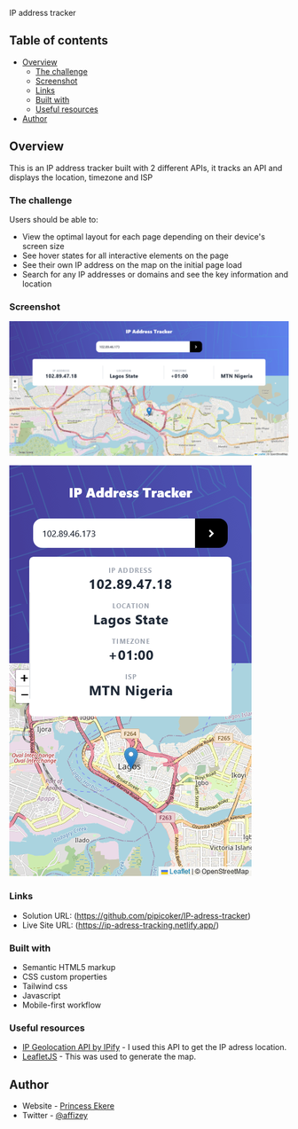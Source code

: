 IP address tracker

## Table of contents

- [Overview](#overview)
  - [The challenge](#the-challenge)
  - [Screenshot](#screenshot)
  - [Links](#links)
  - [Built with](#built-with)
  - [Useful resources](#useful-resources)
- [Author](#author)

## Overview

This is an IP address tracker built with 2 different APIs, it tracks an API and displays the location, timezone and ISP

### The challenge

Users should be able to:

- View the optimal layout for each page depending on their device's screen size
- See hover states for all interactive elements on the page
- See their own IP address on the map on the initial page load
- Search for any IP addresses or domains and see the key information and location

### Screenshot

![ Desktop Design preview for the IP address tracker](./design/desktop-preview.png)

![Mobile Design preview for the IP address tracker ](./design/mobile-preview.png)

### Links

- Solution URL: (https://github.com/pipicoker/IP-adress-tracker)
- Live Site URL: (https://ip-adress-tracking.netlify.app/)

### Built with

- Semantic HTML5 markup
- CSS custom properties
- Tailwind css
- Javascript
- Mobile-first workflow

### Useful resources

- [IP Geolocation API by IPify](https://geo.ipify.org/) - I used this API to get the IP adress location.
- [LeafletJS](https://leafletjs.com/) - This was used to generate the map.

## Author

- Website - [Princess Ekere](https://princess-ekere.netlify.app/)
- Twitter - [@affizey](https://twitter.com/affizey)
